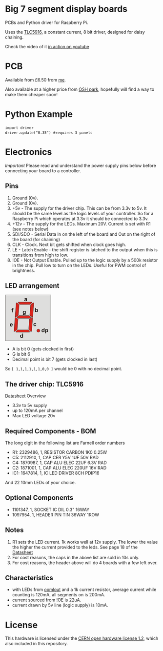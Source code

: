 # Big 7 segment display boards

PCBs and Python driver for Raspberry Pi.

Uses the [TLC5916](http://www.ti.com/product/tlc5916), a constant current, 8 bit driver, designed for daisy chaining.

Check the video of it [in action on youtube](http://youtu.be/0-mJzARANds)

# PCB

Available from £6.50 from [me](http://www.mattvenn.net/2014/02/25/big-7-segment-display-pcb/).

Also available at a higher price from [OSH park](http://oshpark.com/shared_projects/hZyNfTTa), hopefully will find a way to make them cheaper soon!

# Python Example

    import driver
    driver.update("0.35") #requires 3 panels

# Electronics

*Important* Please read and understand the power supply pins below before connecting your board to a controller.

## Pins

1. Ground (0v).
2. Ground (0v).
3. +5v - The supply for the driver chip. This can be from 3.3v to 5v. It should be the same level as the logic levels of your controller. So for a Raspberry Pi which operates at 3.3v it should be connected to 3.3v.
4. +12v - The supply for the LEDs. Maximum 20V. Current is set with R1 (see notes below)
5. SDI/SDO - Serial Data In on the left of the board and Out on the right of the board (for chaining)
6. CLK - Clock. Next bit gets shifted when clock goes high.
7. LE - Latch Enable - the shift register is latched to the output when this is transitions from high to low.
8. !OE - Not Output Enable. Pulled up to the logic supply by a 500k resistor  in the chip. Pull low to turn on the LEDs. Useful for PWM control of brightness.

## LED arrangement

![Segments](7seg.gif)

* A is bit 0 (gets clocked in first)
* G is bit 6
* Decimal point is bit 7 (gets clocked in last)

So `[ 1,1,1,1,1,1,0,0 ]` would be 0 with no decimal point.

## The driver chip: TLC5916

[Datasheet](http://www.ti.com/lit/ds/symlink/tlc5916.pdf) Overview

* 3.3v to 5v supply
* up to 120mA per channel
* Max LED voltage 20v

## Required Components - BOM

The long digit in the following list are Farnell order numbers

* R1: 2329486, 1, RESISTOR CARBON  1K0 0.25W 
* C5: 2112910, 1, CAP CER Y5V 1UF 50V RAD 
* C4: 1870987, 1, CAP ALU ELEC 22UF 6.3V RAD 
* C2: 1871001, 1, CAP ALU ELEC 220UF 16V RAD 
* IC1: 1647814, 1, IC LED DRIVER 8CH PDIP16

And 22 10mm LEDs of your choice.

## Optional Components

* 1101347, 1, SOCKET IC DIL 0.3" 16WAY 
* 1097954, 1, HEADER PIN TIN 36WAY 1ROW 

## Notes

1. R1 sets the LED current. 1k works well at 12v supply. The lower the value the higher the current provided to the leds. See page 18 of the [Datasheet](http://www.ti.com/lit/ds/symlink/tlc5916.pdf) 
2. For cost reasons, the caps in the above list are sold in 10s only.
3. For cost reasons, the header above will do 4 boards with a few left over.

## Characteristics

* with LEDs from [oomlout](http://oomlout.com) and a 1k current resistor, average current while counting is 120mA, all segments on is 200mA.
* current sourced from !OE is 22uA.
* current drawn by 5v line (logic supply) is 10mA.

# License

This hardware is licensed under the [CERN open hardware license 1.2](http://www.ohwr.org/attachments/2388/cern_ohl_v_1_2.txt), which also included in this repository.
